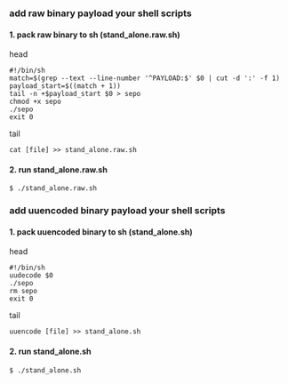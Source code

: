 ### add raw binary payload your shell scripts
#### 1. pack raw binary to sh (stand\_alone.raw.sh)

head

    #!/bin/sh  
    match=$(grep --text --line-number '^PAYLOAD:$' $0 | cut -d ':' -f 1)  
    payload_start=$((match + 1))  
    tail -n +$payload_start $0 > sepo  
    chmod +x sepo  
    ./sepo  
    exit 0  

tail

    cat [file] >> stand_alone.raw.sh  

#### 2. run stand\_alone.raw.sh

    $ ./stand_alone.raw.sh

### add uuencoded binary payload your shell scripts

#### 1. pack uuencoded binary to sh (stand\_alone.sh)

head

    #!/bin/sh
    uudecode $0
    ./sepo
    rm sepo
    exit 0

tail

    uuencode [file] >> stand_alone.sh

#### 2. run stand\_alone.sh

    $ ./stand_alone.sh
